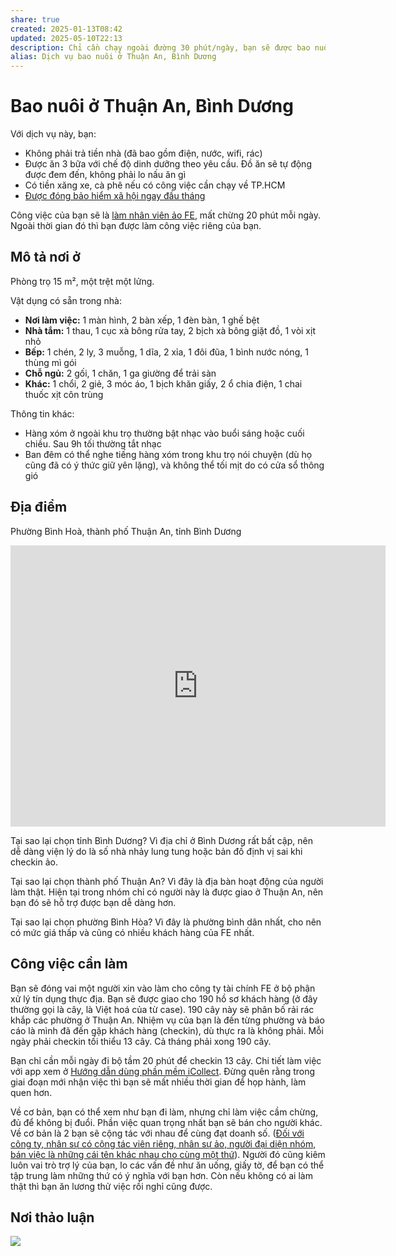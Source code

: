 ```yaml
---
share: true
created: 2025-01-13T08:42
updated: 2025-05-10T22:13
description: Chỉ cần chạy ngoài đường 30 phút/ngày, bạn sẽ được bao nuôi nhà cửa, thức ăn miễn phí. Thời gian còn lại là của bạn
alias: Dịch vụ bao nuôi ở Thuận An, Bình Dương
---
```

# Bao nuôi ở Thuận An, Bình Dương
Với dịch vụ này, bạn:
- Không phải trả tiền nhà (đã bao gồm điện, nước, wifi, rác)
- Được ăn 3 bữa với chế độ dinh dưỡng theo yêu cầu. Đồ ăn sẽ tự động được đem đến, không phải lo nấu ăn gì
- Có tiền xăng xe, cà phê nếu có công việc cần chạy về TP.HCM
- [Được đóng bảo hiểm xã hội ngay đầu tháng](../../Ch%C3%ADnh%20s%C3%A1ch%20c%C3%B4ng%20ty/T%E1%BB%95%20ch%E1%BB%A9c%20t%C3%ADn%20d%E1%BB%A5ng/T%E1%BB%95%20ch%E1%BB%A9c%20t%C3%ADn%20d%E1%BB%A5ng%20phi%20ng%C3%A2n%20h%C3%A0ng/C%C3%B4ng%20ty%20t%C3%A0i%20ch%C3%ADnh%20ti%C3%AAu%20d%C3%B9ng/FE%20Credit/Nh%C3%A2n%20s%E1%BB%B1/%C4%90%C3%B3ng%20BHXH%20ngay%20%C4%91%E1%BA%A7u%20th%C3%A1ng.md)

 Công việc của bạn sẽ là [làm nhân viên ảo FE](../../%C3%9D%20t%C6%B0%E1%BB%9Fng%20ki%E1%BA%BFm%20ti%E1%BB%81n/3%20%C3%9D%20t%C6%B0%E1%BB%9Fng/C%C3%B4ng%20vi%E1%BB%87c%20th%E1%BB%9Di%20v%E1%BB%A5,%20c%E1%BB%99ng%20t%C3%A1c%20vi%C3%AAn/Nh%C3%B3m%20ch%E1%BA%A1y%20ch%E1%BB%89%20ti%C3%AAu/L%C3%A0m%20nh%C3%A2n%20s%E1%BB%B1%20%E1%BA%A3o/FE%20Credit.md), mất chừng 20 phút mỗi ngày. Ngoài thời gian đó thì bạn được làm công việc riêng của bạn. 

## Mô tả nơi ở
Phòng trọ 15 m², một trệt một lửng. 

Vật dụng có sẵn trong nhà:
- **Nơi làm việc:** 1 màn hình, 2 bàn xếp, 1 đèn bàn, 1 ghế bệt
- **Nhà tắm:** 1 thau, 1 cục xà bông rửa tay, 2 bịch xà bông giặt đồ, 1 vòi xịt nhỏ
- **Bếp:** 1 chén, 2 ly, 3 muỗng, 1 dĩa, 2 xỉa, 1 đôi đũa, 1 bình nước nóng, 1 thùng mì gói
- **Chỗ ngủ:** 2 gối, 1 chăn, 1 ga giường để trải sàn
- **Khác:** 1 chổi, 2 giẻ, 3 móc áo, 1 bịch khăn giấy, 2 ổ chia điện, 1 chai thuốc xịt côn trùng

Thông tin khác:
- Hàng xóm ở ngoài khu trọ thường bật nhạc vào buổi sáng hoặc cuối chiều. Sau 9h tối thường tắt nhạc
- Ban đêm có thể nghe tiếng hàng xóm trong khu trọ nói chuyện (dù họ cũng đã có ý thức giữ yên lặng), và không thể tối mịt do có cửa sổ thông gió

## Địa điểm 
Phường Bình Hoà, thành phố Thuận An, tỉnh Bình Dương 
<iframe src="https://www.google.com/maps/embed?pb=!1m17!1m12!1m3!1d3917.6018252638964!2d106.72816807504387!3d10.917834989239648!2m3!1f0!2f0!3f0!3m2!1i1024!2i768!4f13.1!3m2!1m1!2zMTDCsDU1JzA0LjIiTiAxMDbCsDQzJzUwLjciRQ!5e0!3m2!1sen!2s!4v1737599943982!5m2!1sen!2s" width="600" height="450" style="border:0;" allowfullscreen="" loading="lazy" referrerpolicy="no-referrer-when-downgrade"></iframe>

Tại sao lại chọn tỉnh Bình Dương? Vì địa chỉ ở Bình Dương rất bất cập, nên dễ dàng viện lý do là số nhà nhảy lung tung hoặc bản đồ định vị sai khi checkin ảo.

Tại sao lại chọn thành phố Thuận An? Vì đây là địa bàn hoạt động của người làm thật. Hiện tại trong nhóm chỉ có người này là được giao ở Thuận An, nên bạn đó sẽ hỗ trợ được bạn dễ dàng hơn. 

Tại sao lại chọn phường Bình Hòa? Vì đây là phường bình dân nhất, cho nên có mức giá thấp và cũng có nhiều khách hàng của FE nhất.

## Công việc cần làm
Bạn sẽ đóng vai một người xin vào làm cho công ty tài chính FE ở bộ phận xử lý tín dụng thực địa. Bạn sẽ được giao cho 190 hồ sơ khách hàng (ở đây thường gọi là cây, là Việt hoá của từ case). 190 cây này sẽ phân bố rải rác khắp các phường ở Thuận An. Nhiệm vụ của bạn là đến từng phường và báo cáo là mình đã đến gặp khách hàng (checkin), dù thực ra là không phải. Mỗi ngày phải checkin tối thiểu 13 cây. Cả tháng phải xong 190 cây. 

Bạn chỉ cần mỗi ngày đi bộ tầm 20 phút để checkin 13 cây. Chi tiết làm việc với app xem ở [Hướng dẫn dùng phần mềm iCollect](../../../%F0%9F%93%90D%E1%BB%B1%20%C3%A1n/Ch%E1%BA%A1y%20ch%E1%BB%89%20ti%C3%AAu/L%C3%A0m%20nh%C3%A2n%20s%E1%BB%B1%20%E1%BA%A3o/T%C3%A0i%20li%E1%BB%87u%20cho%20t%E1%BB%ABng%20c%C3%B4ng%20ty/H%C6%B0%E1%BB%9Bng%20d%E1%BA%ABn%20d%C3%B9ng%20ph%E1%BA%A7n%20m%E1%BB%81m%20iCollect.md). Đừng quên rằng trong giai đoạn mới nhận việc thì bạn sẽ mất nhiều thời gian để họp hành, làm quen hơn. 

Về cơ bản, bạn có thể xem như bạn đi làm, nhưng chỉ làm việc cầm chừng, đủ để không bị đuổi. Phần việc quan trọng nhất bạn sẽ bán cho người khác. Về cơ bản là 2 bạn sẽ cộng tác với nhau để cùng đạt doanh số. ([Đối với công ty, nhân sự có cộng tác viên riêng, nhân sự ảo, người đại diện nhóm, bán việc là những cái tên khác nhau cho cùng một thứ](../../../%E2%9A%A1Hi%E1%BB%83u%20bi%E1%BA%BFt%20s%C3%A2u/M%C3%B4%20h%C3%ACnh%20nh%C3%A2n%20s%E1%BB%B1/%C4%90%E1%BB%91i%20v%E1%BB%9Bi%20c%C3%B4ng%20ty,%20nh%C3%A2n%20s%E1%BB%B1%20c%C3%B3%20c%E1%BB%99ng%20t%C3%A1c%20vi%C3%AAn%20ri%C3%AAng,%20nh%C3%A2n%20s%E1%BB%B1%20%E1%BA%A3o,%20ng%C6%B0%E1%BB%9Di%20%C4%91%E1%BA%A1i%20di%E1%BB%87n%20nh%C3%B3m,%20b%C3%A1n%20vi%E1%BB%87c%20l%C3%A0%20nh%E1%BB%AFng%20c%C3%A1i%20t%C3%AAn%20kh%C3%A1c%20nhau%20cho%20c%C3%B9ng%20m%E1%BB%99t%20th%E1%BB%A9.md)). Người đó cũng kiêm luôn vai trò trợ lý của bạn, lo các vấn đề như ăn uống, giấy tờ, để bạn có thể tập trung làm những thứ có ý nghĩa với bạn hơn. Còn nếu không có ai làm thật thì bạn ăn lương thử việc rồi nghỉ cũng được.

## Nơi thảo luận
![](https://i.imgur.com/b4puyRN.png)